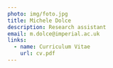 ```yaml
---
photo: img/foto.jpg
title: Michele Dolce
description: Research assistant
email: m.dolce@imperial.ac.uk
links:
  - name: Curriculum Vitae
    url: cv.pdf
---
```

